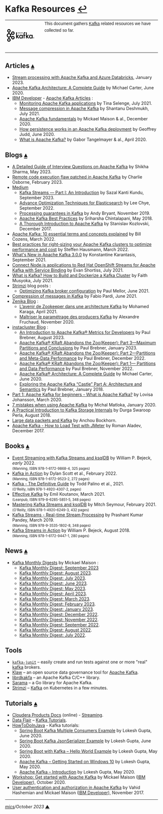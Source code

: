 # <span id="top">Kafka Resources</span> <span style="size:30%;"><a href="README.md">↩</a></span>

<table style="font-family:Helvetica,Arial;line-height:1.6;">
  <tr>
  <td style="border:0;padding:0 10px 0 0;min-width:120px;"><a href="https://kafka.apache.org/"><img src="./docs/images/apache-kafka.png" width="100" alt="Kafka project"/></a></td>
  <td style="border:0;padding:0;vertical-align:text-top;">This document gathers <a href="https://kafka.apache.org/" rel="external">Kafka</a> related resources we have collected so far.
  </td>
  </tr>
</table>

## <span id="articles">Articles</span> [**&#x25B4;**](#top)

- [Stream processing with Apache Kafka and Azure Databricks](https://learn.microsoft.com/en-us/azure/databricks/structured-streaming/kafka), January 2023.
- [Apache Kafka Architecture: A Complete Guide][article_carter] by Michael Carter, June 2020.
- [IBM Developer](https://developer.ibm.com/) - [Apache Kafka Articles](https://developer.ibm.com/components/kafka/articles/) :
  - [Monitoring Apache Kafka applications](https://developer.ibm.com/articles/monitoring-apache-kafka-apps/) by Tina Selenge, July 2021.
  - [Message compression in Apache Kafka](https://developer.ibm.com/articles/benefits-compression-kafka-messaging/) by Shantanu Deshmukh, July 2021.
  - [Apache Kafka fundamentals](https://developer.ibm.com/articles/event-streams-kafka-fundamentals/) by Mickael Maison &amp; al., December 2020.
  - [How persistence works in an Apache Kafka deployment](https://developer.ibm.com/articles/how-persistence-works-in-apache-kafka/) by Geoffrey Judd, June 2020.
  - [What is Apache Kafka?](https://developer.ibm.com/articles/an-introduction-to-apache-kafka/) by Gabor Tangelmayer &amp; al., April 2020.

## <span id="blogs">Blogs</span> [**&#x25B4;**](#top)

- [A Detailed Guide of Interview Questions on Apache Kafka](https://www.analyticsvidhya.com/blog/2023/04/a-detailed-guide-of-interview-questions-on-apache-kafka/) by Shikha Sharma, May 2023.
- [Remote code execution flaw patched in Apache Kafka](https://portswigger.net/daily-swig/remote-code-execution-flaw-patched-in-apache-kafka) by Charlie Osborne, February 2023.
- [Medium](https://medium.com/search?q=Elasticsearch)
  - [Kafka Streams — Part I: An Introduction][blog_kundu_1] by Sazal Kanti Kundu, September 2023.
  - [Advance Optimization Techniques for Elasticsearch][blog_chye] by Lee Chye, September 2022.
  - [Processing guarantees in Kafka][blog_bryant] by Andy Bryant, November 2019.
  - [Apache Kafka Best Practices][blog_chintalapani] by Sriharsha Chintalapani, May 2018.
  - [A Thorough Introduction to Apache Kafka][blog_kozlovski] by Stanislav Kozlovski, December 2017.
- [Apache Kafka: 10 essential terms and concepts explained][blog_cozens] by Bill Cozens, March 2022.
- [Best practices for right-sizing your Apache Kafka clusters to optimize performance and cost][blog_hausmann] by Steffen Hausmann, March 2022.
- [What's New in Apache Kafka 3.0.0][blog_kafka3] by Konstantine Karantasis, September 2021.
- [Connect Node.js applications to Red Hat OpenShift Streams for Apache Kafka with Service Binding][blog_shortiss] by Evan Shortiss, July 2021.
- [What is Kafka? How to Build and Dockerize a Kafka Cluster][blog_musyoka] by Faith Musyoka, July 2021.
- [Strimzi](https://strimzi.io/blog/) blog posts :
  - [Optimizing Kafka broker configuration][blog_mellor] by Paul Mellor, June 2021.
- [Compression of messages in Kafka][blog_pardi] by Fabio Pardi, June 2021.
- [Zenika Blog](https://blog.zenika.com/?s=kafka) :
  - [L’avenir de Zookeeper dans une architecture Kafka](https://blog.zenika.com/2021/04/07/lavenir-de-zookeeper-dans-une-architecture-kafka/) by Mohamed Karaga, April 2021.
  - [Maîtriser le paramétrage des producers Kafka](https://blog.zenika.com/2020/11/04/maitriser-le-parametrage-des-producers-kafka/) by Alexandre Fruchaud, November 2020.
- [instacluster Blog](https://www.instaclustr.com/blog/category/technical/kafka/) :
  - [An Introduction to Apache Kafka® Metrics for Developers](https://www.instaclustr.com/blog/an-introduction-to-apache-kafka-metrics-for-developers/) by Paul Brebner, August 2023.
  - [Apache Kafka® KRaft Abandons the Zoo(Keeper): Part 3—Maximum Partitions and Conclusions](https://www.instaclustr.com/blog/apache-kafka-kraft-abandons-the-zookeeper-part-3-maximum-partitions-and-conclusions/) by Paul Brebner, January 2023.
  - [Apache Kafka® KRaft Abandons the Zoo(Keeper): Part 2—Partitions and Meta-Data Performance](https://www.instaclustr.com/blog/apache-kafka-kraft-abandons-the-zookeeper-part-2-partitions-and-meta-data-performance/) by Paul Brebner, December 2022.
  - [Apache Kafka® KRaft Abandons the Zoo(Keeper): Part 1— Partitions and Data Performance](https://www.instaclustr.com/blog/apache-kafka-kraft-abandons-the-zookeeper-part-1-partitions-and-data-performance/) by Paul Brebner, November 2022.
  - [Apache Kafka® Architecture: A Complete Guide][blog_carter] by Michael Carter, June 2020.
  - [Exploring the Apache Kafka “Castle” Part A: Architecture and Semantics](blog_brebner) by Paul Brebner, January 2018.
- [Part 1: Apache Kafka for beginners - What is Apache Kafka?][blog_johansson] by Lovisa Johansson, March 2020.
- [7 mistakes when using Apache Kafka][blog_matloka] by Michal Matloka, January 2020.
- [A Practical Introduction to Kafka Storage Internals][blog_perla] by Durga Swaroop Perla, August 2018.
- [Large data packets and Kafka][blog_bockhorn] by Anchou Bockhorn.
- [Apache Kafka - How to Load Test with JMeter][blog_aladev] by Roman Aladev, December 2017.

## <span id="books">Books</span> [**&#x25B4;**](#top)

- [Event Streaming with Kafka Streams and ksqlDB][book_bejeck2] by William P. Bejeck, *early* 2022.<br/><span style="font-size:80%;">(Manning, ISBN 978-1-6172-9868-4, 325 pages)</span>
- [Kafka in Action][book_scott] by Dylan Scott et al., February 2022.<br/><span style="font-size:80%;">(Manning, ISBN 978-1-6172-9523-2, 272 pages)</span>
- [Kafka - The Definitive Guide][book_palino] by Todd Palino et al., 2021.<br/><span style="font-size:80%;">(O'Reilly, IsBN 978-1-4920-4307-2, pages)</span>
- [Effective Kafka][book_koutanov] by Emil Koutanov, March 2021.<br/><span style="font-size:80%;">(Leanpub, ISBN 979-8-6285-5851-5, 348 pages)</span>
- [Mastering Kafka Streams and ksqlDB][book_seymour] by Mitch Seymour, February 2021.<br/><span style="font-size:80%;">(O'Reilly, ISBN 978-1-4920-6249-3, 432 pages)</span>
- [Kafka Streams - Real-time Stream Processing][book_pandey] by Prashant Kumar Pandey, March 2019.<br/><span style="font-size:80%;">(Manning, ISBN 978-9-3535-1802-8, 348 pages)</span>
- [Kafka Streams in Action][book_bejeck] by William P. Bejeck, August 2018.<br/><span style="font-size:80%;">(Manning, ISBN 978-1-6172-9447-1, 280 pages)</span>

## <span id="news">News</span> [**&#x25B4;**](#top)

- [Kafka Monthly Digests](https://developers.redhat.com/author/mickael-maison) by Mickael Maison :
  - [Kafka Monthly Digest: September 2023](https://developers.redhat.com/blog/2023/10/02/kafka-monthly-digest-september-2023)
  - [Kafka Monthly Digest: August 2023](https://developers.redhat.com/blog/2023/09/01/kafka-monthly-digest-august-2023). 
  - [Kafka Monthly Digest: July 2023](https://developers.redhat.com/blog/2023/07/31/kafka-monthly-digest-july-2023).
  - [Kafka Monthly Digest: June 2023](https://developers.redhat.com/blog/2023/07/03/kafka-monthly-digest-june-2023).
  - [Kafka Monthly Digest: May 2023](https://developers.redhat.com/blog/2023/05/31/kafka-monthly-digest-may-2023).
  - [Kafka Monthly Digest: April 2023](https://developers.redhat.com/blog/2023/05/01/kafka-monthly-digest-april-2023).
  - [Kafka Monthly Digest: March 2023](https://developers.redhat.com/blog/2023/04/03/kafka-monthly-digest-march-2023).
  - [Kafka Monthly Digest: February 2023](https://developers.redhat.com/blog/2023/03/01/kafka-monthly-digest-february-2023).
  - [Kafka Monthly Digest: January 2023](https://developers.redhat.com/blog/2023/02/01/kafka-monthly-digest-january-2023).
  - [Kafka Monthly Digest: December 2022](https://developers.redhat.com/blog/2023/01/03/kafka-monthly-digest-december-2022).
  - [Kafka Monthly Digest: November 2022](https://developers.redhat.com/blog/2022/12/05/kafka-monthly-digest-november-2022).
  - [Kafka Monthly Digest: September 2022](https://developers.redhat.com/blog/2022/10/05/kafka-monthly-digest-september-2022).
  - [Kafka Monthly Digest: August 2022](https://developers.redhat.com/articles/2022/09/13/kafka-monthly-digest-august-2022).
  - [Kafka Monthly Digest: July 2022](https://developers.redhat.com/articles/2022/08/04/kafka-monthly-digest-july-2022).

## <span id="tools">Tools</span>

- [`kafka-junit`](https://github.com/salesforce/kafka-junit) &ndash; easily create and run tests against one or more "real" [kafka] brokers.
- [Klaw](https://www.klaw-project.io/) &ndash; an open source data governance tool for [Apache Kafka][kafka].
- [librdkakfa](https://github.com/confluentinc/librdkafka) &ndash; an Apache Kafka C/C++ library.
- [Sarama](https://github.com/Shopify/sarama) &ndash; a Go library for Apache Kafka.
- [Strimzi](https://strimzi.io/) &ndash; [Kafka] on Kubernetes in a few minutes.

## <span id="tutorials">Tutorials</span> [**&#x25B4;**](#top)

- [Cloudera Products Docs][cloudera_docs] (online) - [Streaming](https://docs.cloudera.com/runtime/7.2.10/howto-streaming.html).
- [Data Flair](https://data-flair.training/) &ndash; [Kafka Tutorials](https://data-flair.training/blogs/kafka-tutorials-home/).
- [HowToDoInJava](https://howtodoinjava.com/) - Kafka tutorials:
  - [Spring Boot Kafka Multiple Consumers Example](https://howtodoinjava.com/kafka/multiple-consumers-example/) by Lokesh Gupta, June 2020.
  - [Spring Boot Kafka JsonSerializer Example](https://howtodoinjava.com/kafka/spring-boot-jsonserializer-example/) by Lokesh Gupta, June 2020.
  - [Spring Boot with Kafka – Hello World Example](https://howtodoinjava.com/kafka/spring-boot-with-kafka/) by Lokesh Gupta, May 2020.
  - [Apache Kafka – Getting Started on Windows 10](https://howtodoinjava.com/kafka/getting-started-windows-10/) by Lokesh Gupta, May 2020.
  - [Apache Kafka – Introduction](https://howtodoinjava.com/kafka/tutorial-introduction/) by Lokesh Gupta, May 2020.
- [Workshop: Get started with Apache Kafka][tutorial_maison] by Mickael Maison ([IBM Developer](https://developer.ibm.com/)), October 2020.
- [User authentication and authorization in Apache Kafka][tutorial_hashemian] by Vahid Hashemian and Mickael Maison ([IBM Developer](https://developer.ibm.com/)), November 2017.

***

*[mics](https://lampwww.epfl.ch/~michelou/)/October 2023* [**&#9650;**](#top)
<span id="bottom">&nbsp;</span>

<!-- link refs -->

[article_carter]: https://www.instaclustr.com/apache-kafka-architecture/
[blog_aladev]: https://www.blazemeter.com/blog/apache-kafka-how-to-load-test-with-jmeter
[blog_bockhorn]: https://ipt.ch/en/impuls/large-data-packets-and-kafka
[blog_brebner]: https://www.instaclustr.com/blog/exploring-apache-kafka-castle-architecture-semantics/
[blog_bryant]: https://medium.com/@andy.bryant/processing-guarantees-in-kafka-12dd2e30be0e
[blog_carter]: https://www.instaclustr.com/blog/apache-kafka-architecture/
[blog_chintalapani]: https://medium.com/real-time-streaming/apache-kafka-best-practices-d9fac5c483c0
[blog_chye]: https://medium.com/csit-tech-blog/advance-optimization-techniques-for-elasticsearch-b728f59b70cc
[blog_cozens]: https://www.redhat.com/en/blog/apache-kafka-10-essential-terms-and-concepts-explained
[blog_hausmann]: https://aws.amazon.com/fr/blogs/big-data/best-practices-for-right-sizing-your-apache-kafka-clusters-to-optimize-performance-and-cost/
[blog_johansson]: https://www.cloudkarafka.com/blog/part1-kafka-for-beginners-what-is-apache-kafka.html
[blog_kafka3]: https://blogs.apache.org/kafka/entry/what-s-new-in-apache6
[blog_kozlovski]: https://betterprogramming.pub/thorough-introduction-to-apache-kafka-6fbf2989bbc1
[blog_kundu_1]: https://medium.com/@sazalkanti/kafka-streams-part-i-an-introduction-a8645534923
[blog_matloka]: https://blog.softwaremill.com/7-mistakes-when-using-apache-kafka-44358cd9cd6
[blog_mellor]: https://strimzi.io/blog/2021/06/08/broker-tuning/
[blog_musyoka]: https://www.section.io/engineering-education/what-is-kafka-how-to-build-and-dockerize-a-kafka-cluster/
[blog_pardi]: https://www.cloudkarafka.com/blog/compression-of-messages-in-kafka.html
[blog_perla]: https://medium.com/@durgaswaroop/a-practical-introduction-to-kafka-storage-internals-d5b544f6925f
[blog_shortiss]: https://developers.redhat.com/articles/2021/07/27/connect-nodejs-applications-red-hat-openshift-streams-apache-kafka-service
[blog_xxx]: https://www.blazemeter.com/blog/apache-kafka-how-to-load-test-with-jmeter
[book_bejeck]: https://www.manning.com/books/kafka-streams-in-action
[book_bejeck2]: https://www.manning.com/books/event-streaming-with-kafka-streams-and-ksqldb
[book_koutanov]: aa
[book_palino]: https://www.oreilly.com/library/view/kafka-the-definitive/9781492043072/
[book_pandey]: https://www.amazon.com/Kafka-Streams-Real-time-Stream-Processing-ebook/dp/B07NNBTYS3
[book_scott]: https://www.manning.com/books/kafka-in-action
[book_seymour]: https://www.oreilly.com/library/view/mastering-kafka-streams/9781492062486/
[cloudera_docs]: https://docs.cloudera.com/
[kafka]: https://kafka.apache.org/
[tutorial_hashemian]: https://developer.ibm.com/tutorials/kafka-authn-authz/
[tutorial_maison]: https://developer.ibm.com/tutorials/get-started-with-apache-kafka/
